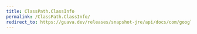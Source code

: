 ```yaml
---
title: ClassPath.ClassInfo
permalink: /ClassPath.ClassInfo/
redirect_to: https://guava.dev/releases/snapshot-jre/api/docs/com/google/common/reflect/ClassPath.ClassInfo.html
---
```

